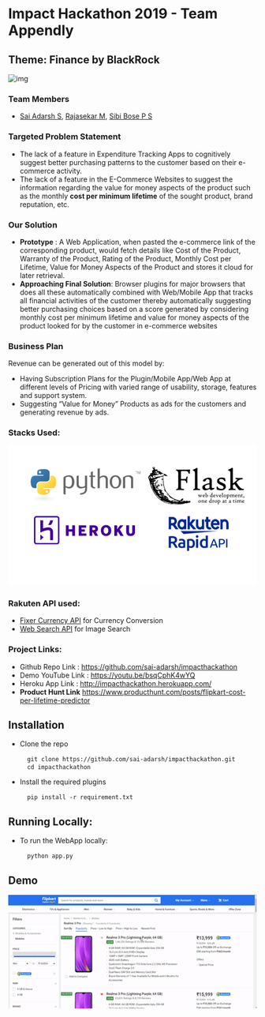 # Impact Hackathon 2019 - Team Appendly
## Theme: Finance by BlackRock

![img](https://raw.githubusercontent.com/the-bose/ImpactHackathon/master/images/banner.jpg)

### Team Members
* [Sai Adarsh S](https://LINkedin.com/in/sai-adarsh/), [Rajasekar M](https://www.linkedin.com/in/rajasekar1999), [Sibi Bose P S ](https://www.linkedin.com/in/sibi-bose-8683b6150/)

### Targeted Problem Statement
* The lack of a feature in Expenditure Tracking Apps to
cognitively suggest better purchasing patterns to the
customer based on their e-commerce activity.
* The lack of a feature in the E-Commerce Websites to
suggest the information regarding the value for
money aspects of the product such as the monthly
**cost per minimum lifetime** of the sought product,
brand reputation, etc.

### Our Solution
* **Prototype** : A Web Application, when pasted the e-commerce link of the
corresponding product, would fetch details like Cost of the Product,
Warranty of the Product, Rating of the Product, Monthly Cost per
Lifetime, Value for Money Aspects of the Product and stores it cloud for
later retrieval.
* **Approaching Final Solution**: Browser plugins for major browsers that
does all these automatically combined with Web/Mobile App that tracks
all financial activities of the customer thereby automatically suggesting
better purchasing choices based on a score generated by considering
monthly cost per minimum lifetime and value for money aspects of the
product looked for by the customer in e-commerce websites

### Business Plan
Revenue can be generated out of this model by:
* Having Subscription Plans for the Plugin/Mobile
App/Web App at different levels of Pricing with varied
range of usability, storage, features and support
system.
* Suggesting “Value for Money” Products as ads for the
customers and generating revenue by ads.

### Stacks Used:
![img alt](images/stack.png)

### Rakuten API used:
* [Fixer Currency API](https://english.api.rakuten.net/fixer/api/fixer-currency) for Currency Conversion
* [Web Search API](https://english.api.rakuten.net/contextualwebsearch/api/web-search) for Image Search

### Project Links:
* Github Repo Link : https://github.com/sai-adarsh/impacthackathon
* Demo YouTube Link : https://youtu.be/bsqCphK4wYQ
* Heroku App Link : http://impacthackathon.herokuapp.com/
* **Product Hunt Link**
https://www.producthunt.com/posts/flipkart-cost-per-lifetime-predictor

## Installation
* Clone the repo

		git clone https://github.com/sai-adarsh/impacthackathon.git
		cd impacthackathon
		
* Install the required plugins
		
		pip install -r requirement.txt
		
## Running Locally:
* To run the WebApp locally: 

		python app.py
  
## Demo
![alt text](images/demoproduct.gif)
